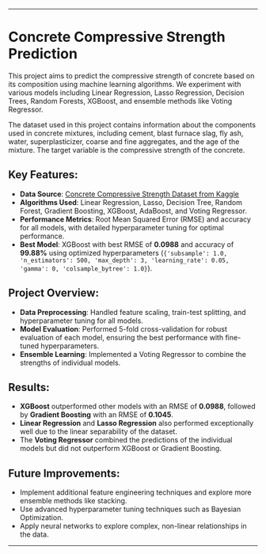
---

# Concrete Compressive Strength Prediction

This project aims to predict the compressive strength of concrete based on its composition using machine learning algorithms. We experiment with various models including Linear Regression, Lasso Regression, Decision Trees, Random Forests, XGBoost, and ensemble methods like Voting Regressor. 

The dataset used in this project contains information about the components used in concrete mixtures, including cement, blast furnace slag, fly ash, water, superplasticizer, coarse and fine aggregates, and the age of the mixture. The target variable is the compressive strength of the concrete.

## Key Features:
- **Data Source**: [Concrete Compressive Strength Dataset from Kaggle](https://www.kaggle.com/datasets/niteshyadav3103/concrete-compressive-strength/data)
- **Algorithms Used**: Linear Regression, Lasso, Decision Tree, Random Forest, Gradient Boosting, XGBoost, AdaBoost, and Voting Regressor.
- **Performance Metrics**: Root Mean Squared Error (RMSE) and accuracy for all models, with detailed hyperparameter tuning for optimal performance.
- **Best Model**: XGBoost with best RMSE of **0.0988** and accuracy of **99.88%** using optimized hyperparameters (`{'subsample': 1.0, 'n_estimators': 500, 'max_depth': 3, 'learning_rate': 0.05, 'gamma': 0, 'colsample_bytree': 1.0}`).

## Project Overview:

- **Data Preprocessing**: Handled feature scaling, train-test splitting, and hyperparameter tuning for all models.
- **Model Evaluation**: Performed 5-fold cross-validation for robust evaluation of each model, ensuring the best performance with fine-tuned hyperparameters.
- **Ensemble Learning**: Implemented a Voting Regressor to combine the strengths of individual models.

## Results:
- **XGBoost** outperformed other models with an RMSE of **0.0988**, followed by **Gradient Boosting** with an RMSE of **0.1045**.
- **Linear Regression** and **Lasso Regression** also performed exceptionally well due to the linear separability of the dataset.
- The **Voting Regressor** combined the predictions of the individual models but did not outperform XGBoost or Gradient Boosting.

## Future Improvements:
- Implement additional feature engineering techniques and explore more ensemble methods like stacking.
- Use advanced hyperparameter tuning techniques such as Bayesian Optimization.
- Apply neural networks to explore complex, non-linear relationships in the data.

---
